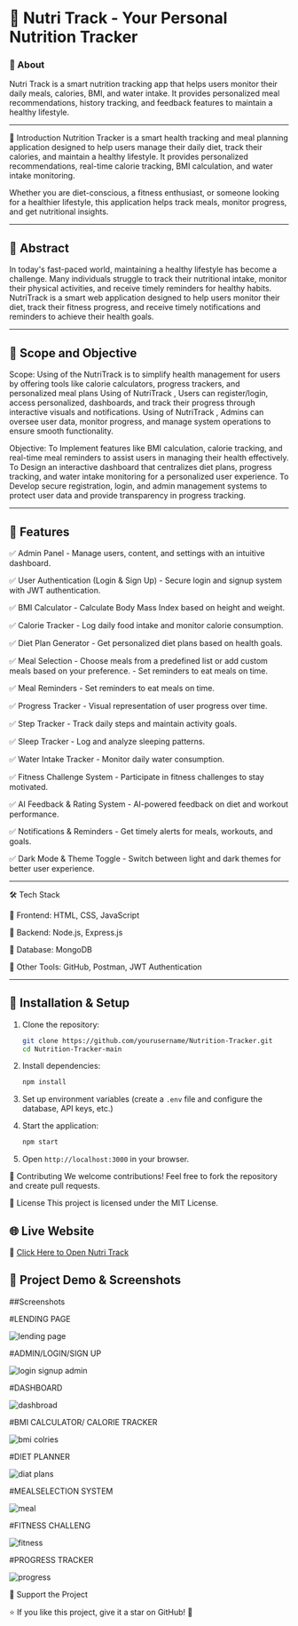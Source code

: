 # 🍏 Nutri Track - Your Personal Nutrition Tracker  


### 📌 About  
Nutri Track is a smart nutrition tracking app that helps users monitor their daily meals, calories, BMI, and water intake. It provides personalized meal recommendations, history tracking, and feedback features to maintain a healthy lifestyle.  

---


📖 Introduction
Nutrition Tracker is a smart health tracking and meal planning application designed to help users manage their daily diet, track their calories, and maintain a healthy lifestyle. It provides personalized recommendations, real-time calorie tracking, BMI calculation, and water intake monitoring.

Whether you are diet-conscious, a fitness enthusiast, or someone looking for a healthier lifestyle, this application helps track meals, monitor progress, and get nutritional insights.


---


## 📌 Abstract

In today's fast-paced world, maintaining a healthy lifestyle has become a challenge. Many individuals struggle to track their nutritional intake, monitor their physical activities, and receive timely reminders for healthy habits. NutriTrack is a smart web application designed to help users monitor their diet, track their fitness progress, and receive timely notifications and reminders to achieve their health goals.


---

## 📌 Scope and Objective

Scope:
 Using of the NutriTrack is to simplify health management for users by offering tools like calorie calculators, progress trackers, and personalized meal plans
Using of NutriTrack , Users can register/login, access personalized, dashboards, and track their progress through interactive visuals and notifications.
Using of NutriTrack  , Admins can oversee user data, monitor progress, and manage system operations to ensure smooth functionality.


Objective:
 To Implement features like BMI calculation, calorie tracking, and real-time meal reminders to assist users in managing their health effectively.
 To  Design an interactive dashboard that centralizes diet plans, progress tracking, and water intake monitoring for a personalized user experience.
 To Develop secure registration, login, and admin management systems to  protect user data and provide transparency in progress tracking.


---


## 📌 Features  

✅ Admin Panel - Manage users, content, and settings with an intuitive dashboard.

✅ User Authentication (Login & Sign Up) - Secure login and signup system with JWT authentication.

✅ BMI Calculator - Calculate Body Mass Index based on height and weight.

✅ Calorie Tracker - Log daily food intake and monitor calorie consumption.

✅ Diet Plan Generator - Get personalized diet plans based on health goals.

✅ Meal Selection - Choose meals from a predefined list or add custom meals based on your preference. - Set reminders to eat meals on time.

✅ Meal Reminders - Set reminders to eat meals on time.

✅ Progress Tracker - Visual representation of user progress over time.

✅ Step Tracker - Track daily steps and maintain activity goals.

✅ Sleep Tracker - Log and analyze sleeping patterns.

✅ Water Intake Tracker - Monitor daily water consumption.

✅ Fitness Challenge System - Participate in fitness challenges to stay motivated.

✅ AI Feedback & Rating System - AI-powered feedback on diet and workout performance.

✅ Notifications & Reminders - Get timely alerts for meals, workouts, and goals.

✅ Dark Mode & Theme Toggle - Switch between light and dark themes for better user experience.


---


🛠 Tech Stack

🔹 Frontend: HTML, CSS, JavaScript

🔹 Backend: Node.js, Express.js

🔹 Database: MongoDB


🔹 Other Tools: GitHub, Postman, JWT Authentication


---


## 📜 Installation & Setup
1. Clone the repository:
   ```sh
   git clone https://github.com/yourusername/Nutrition-Tracker.git
   cd Nutrition-Tracker-main
   ```
2. Install dependencies:
   ```sh
   npm install
   ```
3. Set up environment variables (create a `.env` file and configure the database, API keys, etc.)
   
4. Start the application:
   ```sh
   npm start
   ```
5. Open `http://localhost:3000` in your browser.






📢 Contributing
   We welcome contributions! Feel free to fork the repository and create pull requests.

   


📄 License
  This project is licensed under the MIT License.
  



## 🌐 Live Website  
🔗 [Click Here to Open Nutri Track]( https://jinalmore019.github.io/Nutrition-Tracker/)



## 🎥 Project Demo & Screenshots




##Screenshots

#LENDING PAGE

![lending page](https://github.com/user-attachments/assets/a93d7f1e-ae13-459b-845c-bbaf15d3b6ad)

#ADMIN/LOGIN/SIGN UP

![login signup admin](https://github.com/user-attachments/assets/88cb20c4-049c-43b1-b92d-27d6432a933c)

#DASHBOARD

![dashbroad](https://github.com/user-attachments/assets/fff83bf7-9822-4a8c-a967-0c0e5dcfc74a)

#BMI CALCULATOR/ CALORIE TRACKER

![bmi colries](https://github.com/user-attachments/assets/b5d0a41b-dcbd-43c2-87b2-2008c9aa2756)

#DIET PLANNER

![diat plans](https://github.com/user-attachments/assets/f031f032-4ed7-4d0d-8347-13290bc0061b)

#MEALSELECTION SYSTEM

![meal](https://github.com/user-attachments/assets/47e8d63d-fbe1-450f-a7db-3d69615bab35)

#FITNESS CHALLENG

![fitness](https://github.com/user-attachments/assets/07b12335-bdf6-4c28-8929-d01289ccbd70)

#PROGRESS TRACKER

![progress](https://github.com/user-attachments/assets/12dd0fe8-048e-4778-97a2-23926c09b3b6)








🌟 Support the Project

⭐ If you like this project, give it a star on GitHub! 🚀



